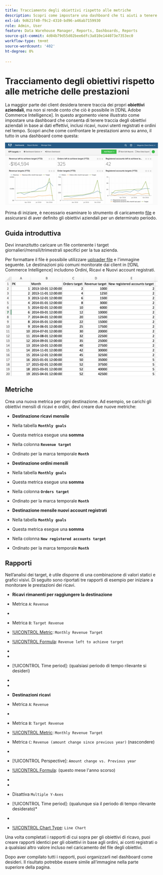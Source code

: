 ```yaml
---
title: Tracciamento degli obiettivi rispetto alle metriche
description: Scopri come impostare una dashboard che ti aiuti a tenere traccia degli obiettivi aziendali in base ai dati effettivi, inclusi ricavi, nuovi utenti registrati e ordini nel tempo.
exl-id: 9d621f40-f9c2-4310-bd96-a46ab7159930
role: Admin, User
feature: Data Warehouse Manager, Reports, Dashboards, Reports
source-git-commit: 4d04b79d55d02bee6dfc3a810e144073e7353ec0
workflow-type: tm+mt
source-wordcount: '402'
ht-degree: 0%

---
```


# Tracciamento degli obiettivi rispetto alle metriche delle prestazioni

La maggior parte dei client desidera tenere traccia dei propri **obiettivi aziendali**, ma non si rende conto che ciò è possibile in [!DNL Adobe Commerce Intelligence]. In questo argomento viene illustrato come impostare una dashboard che consenta di tenere traccia degli obiettivi aziendali in base ai dati effettivi, inclusi ricavi, nuovi utenti registrati e ordini nel tempo. Scopri anche come confrontare le prestazioni anno su anno, il tutto in una dashboard come questa:

![Dashboard che mostra il tracciamento degli obiettivi rispetto alle prestazioni effettive delle metriche](../../assets/Goals-_dashboard_2.png)

Prima di iniziare, è necessario esaminare lo strumento di caricamento [file](../importing-data/connecting-data/using-file-uploader.md) e assicurarsi di aver definito gli obiettivi aziendali per un determinato periodo.

## Guida introduttiva

Devi innanzitutto caricare un file contenente i target giornalieri/mensili/trimestrali specifici per la tua azienda.

Per formattare il file è possibile utilizzare [uploader file](../importing-data/connecting-data/using-file-uploader.md) e l&#39;immagine seguente. Le destinazioni più comuni monitorate dai client in [!DNL Commerce Intelligence] includono Ordini, Ricavi e Nuovi account registrati.

![Modello di foglio di calcolo Excel per monitorare obiettivi e metriche](../../assets/Goals-_Excel.png)

## Metriche

Crea una nuova metrica per ogni destinazione. Ad esempio, se carichi gli obiettivi mensili di ricavi e ordini, devi creare due nuove metriche:

* **Destinazione ricavi mensile**
* Nella tabella **`Monthly goals`**
* Questa metrica esegue una **somma**
* Nella colonna **`Revenue target`**
* Ordinato per la marca temporale **`Month`**

* **Destinazione ordini mensili**
* Nella tabella **`Monthly goals`**
* Questa metrica esegue una **somma**
* Nella colonna **`Orders target`**
* Ordinato per la marca temporale **`Month`**

* **Destinazione mensile nuovi account registrati**
* Nella tabella **`Monthly goals`**
* Questa metrica esegue una **somma**
* Nella colonna **`New registered accounts target`**
* Ordinato per la marca temporale **`Month`**

## Rapporti

Nell’analisi dei target, è utile disporre di una combinazione di valori statici e grafici visivi. Di seguito sono riportati tre rapporti di esempio per iniziare a monitorare le prestazioni dei ricavi.

* **Ricavi rimanenti per raggiungere la destinazione**
* Metrica `A`: `Revenue`
* 
  [!UICONTROL Metric]: `Revenue`

* Metrica `B`: `Target Revenue`
* [!UICONTROL Metric]: `Monthly Revenue Target`

* [!UICONTROL Formula]: `Revenue left to achieve target`
* 
  [!UICONTROL Formula]: `(B-A)`
* 
  [!UICONTROL Format]: `Number`

* [!UICONTROL Time period]: (qualsiasi periodo di tempo rilevante si desideri)
* 
  [!UICONTROL Interval]: `Month`
* 
  [!UICONTROL Chart Type]: `Scalar`

* **Destinazioni ricavi**
* Metrica `A`: `Revenue`
* 
  [!UICONTROL Metric]: `Revenue`

* Metrica `B`: `Target Revenue`
* [!UICONTROL Metric]: `Monthly Revenue Target`

* Metrica `C`: `Revenue (amount change since previous year)` (nascondere)
* 
  [!UICONTROL Metric]: `Revenue`
* [!UICONTROL Perspective]: `Amount change vs. Previous year`

* [!UICONTROL Formula]: (questo mese l&#39;anno scorso)
* 
  [!UICONTROL Formula]: `(A-C)`
* 
  [!UICONTROL Format]: `Currency`

* Disattiva `Multiple Y-Axes`
* [!UICONTROL Time period]: (qualunque sia il periodo di tempo rilevante desiderato)*
* 
  [!UICONTROL Interval]: `Month`
* [!UICONTROL Chart Type]: `Line Chart`

Una volta completati i rapporti di cui sopra per gli obiettivi di ricavo, puoi creare rapporti identici per gli obiettivi in base agli ordini, ai conti registrati o a qualsiasi altro valore incluso nel caricamento del file degli obiettivi.

Dopo aver compilato tutti i rapporti, puoi organizzarli nel dashboard come desideri. Il risultato potrebbe essere simile all’immagine nella parte superiore della pagina.
